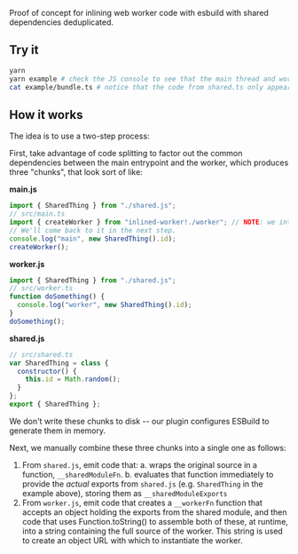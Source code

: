 Proof of concept for inlining web worker code with esbuild with shared dependencies deduplicated.

## Try it

```sh
yarn
yarn example # check the JS console to see that the main thread and worker code executed successfully.
cat example/bundle.ts # notice that the code from shared.ts only appears once
```

## How it works

The idea is to use a two-step process:

First, take advantage of code splitting to factor out the common dependencies between the main entrypoint and the worker,
which produces three "chunks", that look sort of like:

**main.js**

```js
import { SharedThing } from "./shared.js";
// src/main.ts
import { createWorker } from "inlined-worker!./worker"; // NOTE: we intentionally skipped this import in the first step.
// We'll come back to it in the next step.
console.log("main", new SharedThing().id);
createWorker();
```

**worker.js**

```js
import { SharedThing } from "./shared.js";
// src/worker.ts
function doSomething() {
  console.log("worker", new SharedThing().id);
}
doSomething();
```

**shared.js**

```js
// src/shared.ts
var SharedThing = class {
  constructor() {
    this.id = Math.random();
  }
};
export { SharedThing };
```

We don't write these chunks to disk -- our plugin configures ESBuild to generate them in memory.

Next, we manually combine these three chunks into a single one as follows:

1. From `shared.js`, emit code that:
   a. wraps the original source in a function, `__sharedModuleFn`.
   b. evaluates that function immediately to provide the _actual_ exports from `shared.js` (e.g. `SharedThing` in the example above), storing them as `__sharedModuleExports`
2. From `worker.js`, emit code that creates a `__workerFn` function that accepts an object holding the exports from the shared module, and then code that uses Function.toString() to assemble both of these, at runtime, into a string containing the full source of the worker. This string is used to create an object URL with which to instantiate the worker.

